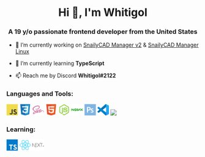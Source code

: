 <h1 align="center">Hi 👋, I'm Whitigol</h1>
<h3 align="center">A 19 y/o passionate frontend developer from the United States</h3>

- 🔭 I’m currently working on [SnailyCAD Manager v2](https://github.com/WhitigolProd/SnailyCAD-Manager) & [SnailyCAD Manager Linux](https://github.com/WhitigolProd/SnailyCAD-Manager-Linux)

- 🌱 I’m currently learning **TypeScript**

- 📫 Reach me by Discord **Whitigol#2122**


<h3 align="left">Languages and Tools:</h3>
<div display="flex"> 
  <code><img height="30" src="https://raw.githubusercontent.com/devicons/devicon/master/icons/javascript/javascript-original.svg"></code>
  <code><img height="30" src="https://raw.githubusercontent.com/devicons/devicon/master/icons/css3/css3-original.svg"></code>
  <code><img height="30" src="https://raw.githubusercontent.com/devicons/devicon/master/icons/sass/sass-original.svg"></code>
  <code><img height="30" src="https://raw.githubusercontent.com/devicons/devicon/master/icons/html5/html5-original.svg"></code>
  <code><img height="30" src="https://raw.githubusercontent.com/devicons/devicon/master/icons/nodejs/nodejs-original.svg"></code>
  <code><img height="30" src="https://raw.githubusercontent.com/devicons/devicon/master/icons/nginx/nginx-original.svg"></code>
  <code><img height="30" src="https://raw.githubusercontent.com/devicons/devicon/master/icons/photoshop/photoshop-plain.svg"></code>
  <code><img height="30" src="https://raw.githubusercontent.com/devicons/devicon/master/icons/vscode/vscode-original.svg"></code>
  <code><img height="30" src="https://icon-library.com/images/github-icon-white/github-icon-white-6.jpg"></code>
</div>

<h3 align="left">Learning:</h3>
<div display="flex">
  <code><img height="30" src="https://raw.githubusercontent.com/devicons/devicon/master/icons/typescript/typescript-original.svg"></code>
  <code><img height="30" src="https://raw.githubusercontent.com/devicons/devicon/master/icons/react/react-original.svg"></code>
  <code><img height="30" src="https://raw.githubusercontent.com/devicons/devicon/master/icons/nextjs/nextjs-original-wordmark.svg"></code>
</div>

